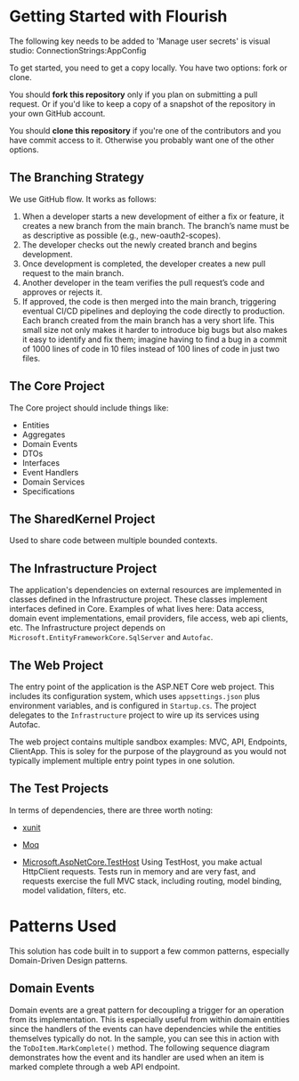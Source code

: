 # Getting Started with Flourish

The following key needs to be added to 'Manage user secrets' is visual studio: ConnectionStrings:AppConfig

To get started, you need to get a copy locally. You have two options: fork or clone.

You should **fork this repository** only if you plan on submitting a pull request. Or if you'd like to keep a copy of a snapshot of the repository in your own GitHub account.

You should **clone this repository** if you're one of the contributors and you have commit access to it. Otherwise you probably want one of the other options.

## The Branching Strategy

We use GitHub flow. It works as follows:

1. When a developer starts a new development of either a fix or feature, it creates a new branch from the main branch. The branch’s name must be as descriptive as possible (e.g., new-oauth2-scopes).
2. The developer checks out the newly created branch and begins development.
3. Once development is completed, the developer creates a new pull request to the main branch.
4. Another developer in the team verifies the pull request’s code and approves or rejects it.
5. If approved, the code is then merged into the main branch, triggering eventual CI/CD pipelines and deploying the code directly to production.
   Each branch created from the main branch has a very short life. This small size not only makes it harder to introduce big bugs but also makes it easy to identify and fix them; imagine having to find a bug in a commit of 1000 lines of code in 10 files instead of 100 lines of code in just two files.

## The Core Project

The Core project should include things like:

- Entities
- Aggregates
- Domain Events
- DTOs
- Interfaces
- Event Handlers
- Domain Services
- Specifications

## The SharedKernel Project

Used to share code between multiple bounded contexts.

## The Infrastructure Project

The application's dependencies on external resources are implemented in classes defined in the Infrastructure project. These classes implement interfaces defined in Core. Examples of what lives here: Data access, domain event implementations, email providers, file access, web api clients, etc. The Infrastructure project depends on `Microsoft.EntityFrameworkCore.SqlServer` and `Autofac`.

## The Web Project

The entry point of the application is the ASP.NET Core web project. This includes its configuration system, which uses `appsettings.json` plus environment variables, and is configured in `Startup.cs`. The project delegates to the `Infrastructure` project to wire up its services using Autofac.

The web project contains multiple sandbox examples: MVC, API, Endpoints, ClientApp. This is soley for the purpose of the playground as you would not typically implement multiple entry point types in one solution.

## The Test Projects

In terms of dependencies, there are three worth noting:

- [xunit](https://www.nuget.org/packages/xunit)

- [Moq](https://www.nuget.org/packages/Moq/)

- [Microsoft.AspNetCore.TestHost](https://www.nuget.org/packages/Microsoft.AspNetCore.TestHost) Using TestHost, you make actual HttpClient requests. Tests run in memory and are very fast, and requests exercise the full MVC stack, including routing, model binding, model validation, filters, etc.

# Patterns Used

This solution has code built in to support a few common patterns, especially Domain-Driven Design patterns.

## Domain Events

Domain events are a great pattern for decoupling a trigger for an operation from its implementation. This is especially useful from within domain entities since the handlers of the events can have dependencies while the entities themselves typically do not. In the sample, you can see this in action with the `ToDoItem.MarkComplete()` method. The following sequence diagram demonstrates how the event and its handler are used when an item is marked complete through a web API endpoint.
